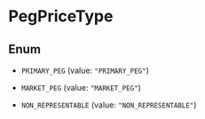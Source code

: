 

# PegPriceType

## Enum


* `PRIMARY_PEG` (value: `"PRIMARY_PEG"`)

* `MARKET_PEG` (value: `"MARKET_PEG"`)

* `NON_REPRESENTABLE` (value: `"NON_REPRESENTABLE"`)



